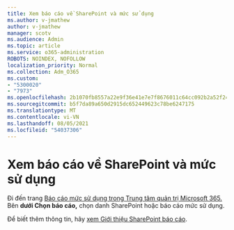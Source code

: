 ```yaml
---
title: Xem báo cáo về SharePoint và mức sử dụng
ms.author: v-jmathew
author: v-jmathew
manager: scotv
ms.audience: Admin
ms.topic: article
ms.service: o365-administration
ROBOTS: NOINDEX, NOFOLLOW
localization_priority: Normal
ms.collection: Adm_O365
ms.custom:
- "5300020"
- "7973"
ms.openlocfilehash: 2b1070fb8557a22e9f36e41e7e7f8676011c64cc092b2a52f24339b49df41453
ms.sourcegitcommit: b5f7da89a650d2915dc652449623c78be6247175
ms.translationtype: MT
ms.contentlocale: vi-VN
ms.lasthandoff: 08/05/2021
ms.locfileid: "54037306"
---
```

# <a name="view-reports-on-sharepoint-activity-and-usage"></a>Xem báo cáo về SharePoint và mức sử dụng

Đi đến trang [Báo cáo mức sử dụng trong Trung tâm quản trị Microsoft 365.](https://admin.microsoft.com/AdminPortal/Home) Bên **dưới Chọn báo cáo,** chọn danh SharePoint hoặc báo cáo mức sử dụng.

Để biết thêm thông tin, hãy [xem Giới thiệu SharePoint báo cáo](https://go.microsoft.com/fwlink/?linkid=875240).
